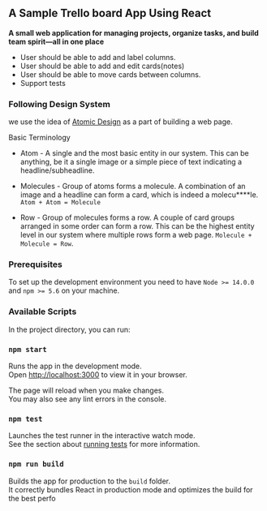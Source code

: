 ## A Sample Trello board App Using React 

 **A small web application for managing projects, organize tasks, and build team spirit—all in one place**

- User should be able to add and label columns. 
- User should be able to add and edit cards(notes)
- User should be able to move cards between columns.
- Support tests

### Following Design System
 we use the idea of [Atomic Design](https://bradfrost.com/blog/post/atomic-web-design/) as a part of building a web page.

 Basic Terminology
* Atom - A single and the most basic entity in our system. This can be anything, be it a single image or a simple piece of text indicating a headline/subheadline.

* Molecules - Group of atoms forms a molecule. A combination of an image and a headline can form a card, which is indeed a molecu****le.
`Atom + Atom = Molecule`

* Row - Group of molecules forms a row. A couple of card groups arranged in some order can form a row. This can be the highest entity level in our system where multiple rows form a web page.
`Molecule + Molecule = Row`.

### Prerequisites
To set up the development environment you need to have `Node >= 14.0.0` and `npm >= 5.6` on your machine.

### Available Scripts

In the project directory, you can run:

### `npm start`

Runs the app in the development mode.\
Open [http://localhost:3000](http://localhost:3000) to view it in your browser.

The page will reload when you make changes.\
You may also see any lint errors in the console.

### `npm test`

Launches the test runner in the interactive watch mode.\
See the section about [running tests](https://facebook.github.io/create-react-app/docs/running-tests) for more information.

### `npm run build`

Builds the app for production to the `build` folder.\
It correctly bundles React in production mode and optimizes the build for the best perfo
